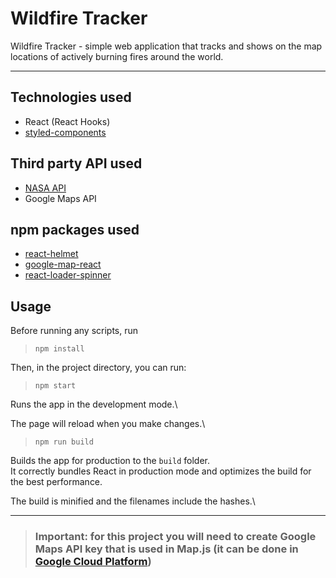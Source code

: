 # Wildfire Tracker

Wildfire Tracker - simple web application that tracks and shows on the map locations of actively burning fires around the world.

---

## Technologies used

- React (React Hooks)
- [styled-components](https://styled-components.com/)

## Third party API used

- [NASA API](https://api.nasa.gov/)
- Google Maps API

## npm packages used

- [react-helmet](https://www.npmjs.com/package/react-helmet)
- [google-map-react](https://www.npmjs.com/package/google-map-react)
- [react-loader-spinner](https://www.npmjs.com/package/react-loader-spinner)

## Usage

Before running any scripts, run

> `npm install`

Then, in the project directory, you can run:

> `npm start`

Runs the app in the development mode.\

The page will reload when you make changes.\

> `npm run build`

Builds the app for production to the `build` folder.\
It correctly bundles React in production mode and optimizes the build for the best performance.

The build is minified and the filenames include the hashes.\

---

> ### Important: for this project you will need to create Google Maps API key that is used in Map.js (it can be done in [Google Cloud Platform](https://cloud.google.com/gcp/?utm_source=google&utm_medium=cpc&utm_campaign=na-CA-all-en-dr-bkws-all-all-trial-e-dr-1011347&utm_content=text-ad-none-any-DEV_c-CRE_491349600625-ADGP_Desk%20%7C%20BKWS%20-%20EXA%20%7C%20Txt%20~%20Google%20Cloud%20Platform%20Core-KWID_43700068256543263-kwd-87853815&utm_term=KW_gcp-ST_gcp&gclid=Cj0KCQiA_8OPBhDtARIsAKQu0ga47aychF5DNSX1kgyz13HS6KhTpW29FkdMxP0hhbfFAyH2Uorh2qcaAtKzEALw_wcB&gclsrc=aw.ds))
